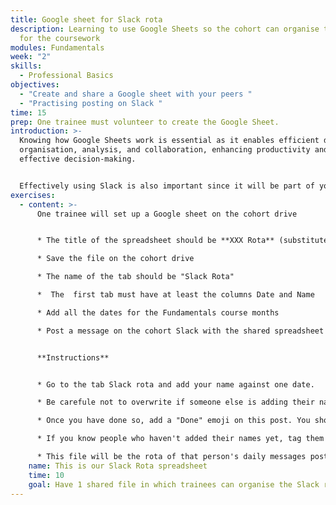 ```yaml
---
title: Google sheet for Slack rota
description: Learning to use Google Sheets so the cohort can organise their rota
  for the coursework
modules: Fundamentals
week: "2"
skills:
  - Professional Basics
objectives:
  - "Create and share a Google sheet with your peers "
  - "Practising posting on Slack "
time: 15
prep: O﻿ne trainee must volunteer to create the Google Sheet.
introduction: >-
  Knowing how Google Sheets work is essential as it enables efficient data
  organisation, analysis, and collaboration, enhancing productivity and enabling
  effective decision-making.


  Effectively using Slack is also important since it will be part of your journey at CYF - and in your tech journey too. So let's practice posting simple things.
exercises:
  - content: >-
      One trainee will set up a Google sheet on the cohort drive


      * The title of the spreadsheet should be **XXX Rota** (substitute XXXX for the region initials and cohort number, for example, GLA 6)

      * Save the file on the cohort drive

      * The name of the tab should be "Slack Rota"

      *  The  first tab must have at least the columns Date and Name

      * A﻿dd all the dates for the Fundamentals course months

      * Post a message on the cohort Slack with the shared spreadsheet and the instructions on what to do (see below)


      **I﻿nstructions**


      * Go to the tab Slack rota and add your name against one date.

      * Be carefule not to overwrite if someone else is adding their name.

      * Once you have done so, add a "Done" emoji on this post. You should have the same number of emojis added as trainees in your cohort.

      * If you know people who haven't added their names yet, tag them in this thread to remind them.

      * This file will be the rota of that person's daily messages posted on Slack. You have more information about it in your Coursework.
    name: This is our Slack Rota spreadsheet
    time: 10
    goal: Have 1 shared file in which trainees can organise the Slack rota
---
```

